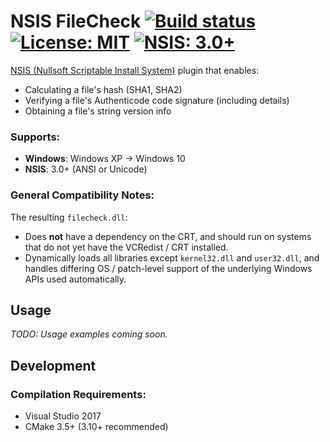 # NSIS FileCheck [![Build status](https://ci.appveyor.com/api/projects/status/4swfw5dvud34520r/branch/master?svg=true)](https://ci.appveyor.com/project/past-due/nsisfilecheck/branch/master) [![License: MIT](https://img.shields.io/badge/License-MIT-blue.svg)](https://opensource.org/licenses/MIT) [![NSIS: 3.0+](https://img.shields.io/badge/NSIS-3.0%2B-orange.svg)](https://en.wikipedia.org/wiki/Nullsoft_Scriptable_Install_System)
[NSIS (Nullsoft Scriptable Install System)](https://en.wikipedia.org/wiki/Nullsoft_Scriptable_Install_System) plugin that enables:
- Calculating a file's hash (SHA1, SHA2)
- Verifying a file's Authenticode code signature (including details)
- Obtaining a file's string version info

### Supports:
- **Windows**: Windows XP -> Windows 10
- **NSIS**: 3.0+ (ANSI or Unicode)

### General Compatibility Notes:
The resulting `filecheck.dll`:
- Does **not** have a dependency on the CRT, and should run on systems that do not yet have the VCRedist / CRT installed.
- Dynamically loads all libraries except `kernel32.dll` and `user32.dll`, and handles differing OS / patch-level support of the underlying Windows APIs used automatically.

## Usage

_TODO: Usage examples coming soon._

## Development

### Compilation Requirements:
- Visual Studio 2017
- CMake 3.5+ (3.10+ recommended)
